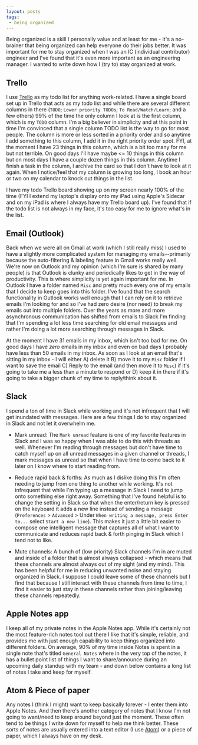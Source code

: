 ```yaml
---
layout: posts
tags:
 - being organized
---
```


Being organized is a skill I personally value and at least for me - it's a no-brainer that being organized can help everyone do their jobs better. It was important for me to stay organized when I was an IC (individual contributor) engineer and I've found that it's even more important as an engineering manager. I wanted to write down how I (try to) stay organized at work.

## Trello
I use [Trello](https://trello.com/) as my todo list for anything work-related. I have a single board set up in Trello that acts as my todo list and while there are several different columns in there (`TODO`; `Lower priority TODOs`; `To Read/Watch/Learn`; and a few others) 99% of the time the only column I look at is the first column, which is my `TODO` column. I'm a big believer in simplicity and at this point in time I'm convinced that a single column TODO list is the way to go for most people. The column is more or less sorted in a priority order and so anytime I add something to this column, I add it in the right priority order spot. FYI, at the moment I have 23 things in this column, which is a bit too many for me but not terrible. On good days I'll have maybe <= 10 things in this column but on most days I have a couple dozen things in this column. Anytime I finish a task in the column, I archive the card so that I don't have to look at it again. When I notice/feel that my column is growing too long, I book an hour or two on my calendar to knock out things in the list.

I have my todo Trello board showing up on my screen nearly 100% of the time (FYI I extend my laptop's display onto my iPad using Apple's Sidecar and on my iPad is where I always have my Trello board up). I've found that if the todo list is not always in my face, it's too easy for me to ignore what's in the list.

## Email (Outlook)
Back when we were all on Gmail at work (which I still really miss) I used to have a slightly more complicated system for managing my emails--primarily because the auto-filtering & labeling feature in Gmail works really well. We're now on Outlook and my opinion (which I'm sure is shared by many people) is that Outlook is clunky and periodically likes to get in the way of productivity. This is where simplicity is yet again important for me. In Outlook I have a folder named `Misc` and pretty much every one of my emails that I decide to keep goes into this folder. I've found that the search functionality in Outlook works well enough that I can rely on it to retrieve emails I'm looking for and so I've had zero desire (nor need) to break my emails out into multiple folders. Over the years as more and more asynchronous communication has shifted from emails to Slack I'm finding that I'm spending a lot less time searching for old email messages and rather I'm doing a lot more searching through messages in Slack.

At the moment I have 31 emails in my inbox, which isn't too bad for me. On good days I have *zero* emails in my inbox and even on bad days I probably have less than 50 emails in my inbox. As soon as I look at an email that's sitting in my inbox - I will either A) delete it B) move it to my `Misc` folder if I want to save the email C) Reply to the email (and then move it to `Misc`) if it's going to take me a less than a minute to respond or D) keep it in there if it's going to take a bigger chunk of my time to reply/think about it.

## Slack
I spend a ton of time in Slack while working and it's not infrequent that I will get inundated with messages. Here are a few things I do to stay organized in Slack and not let it overwhelm me.

* Mark unread: The `Mark unread` feature is one of my favorite features in Slack and I was so happy when I was able to do this with threads as well. Whenever I'm reading through messages but don't have time to catch myself up on all unread messages in a given channel or threads, I mark messages as unread so that when I have time to come back to it later on I know where to start reading from.

* Reduce rapid back & forths: As much as I dislike doing this I'm often needing to jump from one thing to another while working. It's not infrequent that while I'm typing up a message in Slack I need to jump onto something else right away. Something that I've found helpful is to change the setting in Slack so that when the enter/return key is pressed on the keyboard it adds a new line instead of sending a message (`Preferences` > `Advanced` > Under `When writing a message, press Enter to...` select `Start a new line`). This makes it just a little bit easier to compose one intelligent message that captures all of what I want to communicate and reduces rapid back & forth pinging in Slack which I tend not to like.

* Mute channels: A bunch of (low priority) Slack channels I'm in are muted and inside of a folder that is almost always collapsed - which means that these channels are almost always out of my sight (and my mind). This has been helpful for me in reducing unwanted noise and staying organized in Slack. I suppose I could leave some of these channels but I find that because I still interact with these channels from time to time, I find it easier to just stay in these channels rather than joining/leaving these channels repeatedly.

## Apple Notes app
I keep all of my private notes in the Apple Notes app. While it's certainly not the most feature-rich notes tool out there I like that it's simple, reliable, and provides me with just enough capability to keep things organized into different folders. On average, 90% of my time inside Notes is spent in a single note that's titled `General Notes` where in the very top of the notes, it has a bullet point list of things I want to share/announce during an upcoming daily standup with my team - and down below contains a long list of notes I take and keep for myself.

## Atom & Piece of paper
Any notes I (think I might) want to keep basically forever - I enter them into Apple Notes. And then there's another category of notes that I know I'm not going to want/need to keep around beyond just the moment. These often tend to be things I write down for myself to help me think better. These sorts of notes are usually entered into a text editor (I use [Atom](https://atom.io/)) or a piece of paper, which I always have on my desk.
